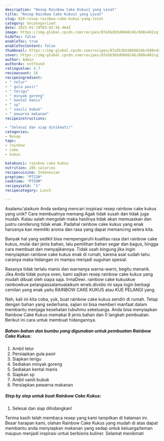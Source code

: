```yaml
---
description: "Resep Rainbow Cake Kukus{ yang Lezat"
title: "Resep Rainbow Cake Kukus{ yang Lezat"
slug: 820-resep-rainbow-cake-kukus-yang-lezat
category: Uncategorized
date: 2023-01-19T03:42:56.464Z
image: https://img-global.cpcdn.com/recipes/87a5b3b5d666624b/680x482cq70/rainbow-cake-kukus-foto-resep-utama.jpg
hideToc: false
enableToc: true
enableTocContent: false
thumbnail: https://img-global.cpcdn.com/recipes/87a5b3b5d666624b/680x482cq70/rainbow-cake-kukus-foto-resep-utama.jpg
cover: https://img-global.cpcdn.com/recipes/87a5b3b5d666624b/680x482cq70/rainbow-cake-kukus-foto-resep-utama.jpg
author: Admin
authorAv: notfound
ratingvalue: 4.7
reviewcount: 18
recipeingredient:
- " telur"
- " gula pasir"
- " terigu"
- " minyak goreng"
- " kental manis"
- " sp"
- " vanili bubuk"
- " pewarna makanan"
recipeinstructions:

- "Selesai dan siap dinikmati!"
categories:
- Resep
tags:
- rainbow
- cake
- kukus

katakunci: rainbow cake kukus 
nutrition: 205 calories
recipecuisine: Indonesian
preptime: "PT22M"
cooktime: "PT59M"
recipeyield: "1"
recipecategory: Lunch

---
```



Asalamu'alaikum Anda sedang mencari inspirasi resep rainbow cake kukus yang unik? Cara membuatnya memang Agak tidak susah dan tidak juga mudah. Kalau salah mengolah maka hasilnya tidak akan memuaskan dan justru cenderung tidak enak. Padahal rainbow cake kukus yang enak harusnya kan memiliki aroma dan rasa yang dapat memancing selera kita.


Banyak hal yang sedikit bisa mempengaruhi kualitas rasa dari rainbow cake kukus, mulai dari jenis bahan, lalu pemilihan bahan segar dan bagus, hingga cara membuat dan menyajikannya. Tidak usah bingung jika ingin menyiapkan rainbow cake kukus enak di rumah, karena asal sudah tahu caranya maka hidangan ini mampu menjadi suguhan spesial.

Rasanya tidak terlalu manis dan warnanya warna-warni, begitu menarik. Jika Anda tidak punya oven, kami sajikan resep rainbow cake kukus yang mudah dibuat oleh siapa saja. IrmaDewi. rainbow cake kukuskue rainbowkue pelangiassalamualaikum wrwb.dividio ini saya ingin berbagi cemilan yang enak yaitu RAINBOW CAKE KUKUS atau KUE PELANGI yang.


Nah, kali ini kita coba, yuk, buat rainbow cake kukus sendiri di rumah. Tetap dengan bahan yang sederhana, sajian ini bisa memberi manfaat dalam membantu menjaga kesehatan tubuhmu sekeluarga. Anda bisa menyiapkan Rainbow Cake Kukus memakai 8 jenis bahan dan 0 langkah pembuatan. Berikut ini cara untuk membuat hidangannya.

<!--inarticleads1-->

##### Bahan-bahan dan bumbu yang digunakan untuk pembuatan Rainbow Cake Kukus:

1. Ambil  telur
1. Persiapkan  gula pasir
1. Siapkan  terigu
1. Sediakan  minyak goreng
1. Sediakan  kental manis
1. Siapkan  sp
1. Ambil  vanili bubuk
1. Persiapkan  pewarna makanan




<!--inarticleads2-->

##### Step by step untuk buat Rainbow Cake Kukus:


1. Selesai dan siap dihidangkan!



Terima kasih telah membaca resep yang kami tampilkan di halaman ini. Besar harapan kami, olahan Rainbow Cake Kukus yang mudah di atas dapat membantu anda menyiapkan makanan yang sedap untuk keluarga/teman maupun menjadi inspirasi untuk berbisnis kuliner. Selamat menikmati
